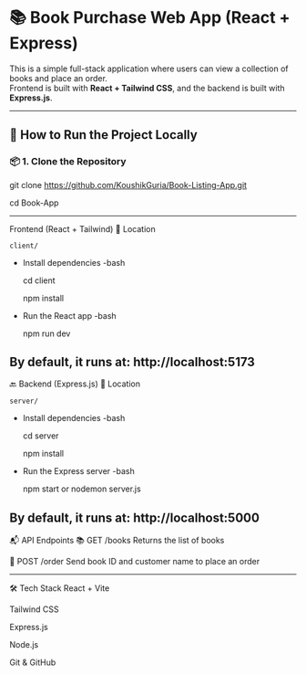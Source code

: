 # 📚 Book Purchase Web App (React + Express)

This is a simple full-stack application where users can view a collection of books and place an order.  
Frontend is built with **React + Tailwind CSS**, and the backend is built with **Express.js**.

---

## 🚀 How to Run the Project Locally

### 📦 1. Clone the Repository

git clone https://github.com/KoushikGuria/Book-Listing-App.git

cd Book-App

---
Frontend (React + Tailwind)
📁 Location

    client/

- Install dependencies
  -bash
  
    cd client
  
    npm install
- Run the React app
  -bash
  
    npm run dev
  
By default, it runs at:
  http://localhost:5173
---

🔙 Backend (Express.js)
📁 Location

    server/

- Install dependencies
-bash

  cd server
  
  npm install
  
- Run the Express server
-bash

  npm start or nodemon server.js
  
By default, it runs at:
  http://localhost:5000
---


📬 API Endpoints
📚 GET /books
Returns the list of books

🛒 POST /order
Send book ID and customer name to place an order

---

🛠 Tech Stack
React + Vite

Tailwind CSS

Express.js

Node.js

Git & GitHub
